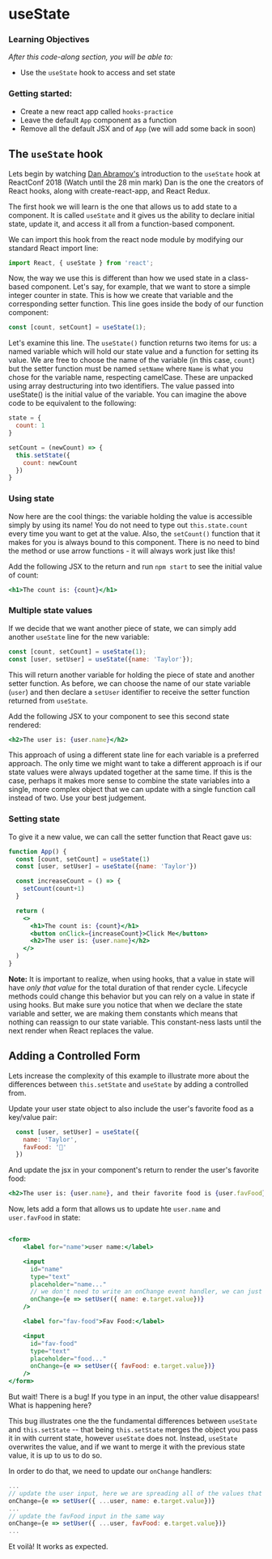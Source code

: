 # useState

### Learning Objectives

_After this code-along section, you will be able to:_

* Use the `useState` hook to access and set state

### Getting started:

* Create a new react app called `hooks-practice`
* Leave the default `App` component as a function
* Remove all the default JSX and of `App` \(we will add some back in soon\)

## The `useState` hook

Lets begin by watching [Dan Abramov's](https://youtu.be/dpw9EHDh2bM?t=1062) introduction to the `useState` hook at ReactConf 2018 (Watch until the 28 min mark) Dan is the one the creators of React hooks, along with create-react-app, and React Redux.

The first hook we will learn is the one that allows us to add state to a component. It is called `useState` and it gives us the ability to declare initial state, update it, and access it all from a function-based component.

We can import this hook from the react node module by modifying our standard React import line:

```javascript
import React, { useState } from 'react';
```

Now, the way we use this is different than how we used state in a class-based component. Let's say, for example, that we want to store a simple integer counter in state. This is how we create that variable and the corresponding setter function. This line goes inside the body of our function component:

```javascript
const [count, setCount] = useState(1);
```

Let's examine this line. The `useState()` function returns two items for us: a named variable which will hold our state value and a function for setting its value. We are free to choose the name of the variable \(in this case, `count`\) but the setter function must be named `setName` where `Name` is what you chose for the variable name, respecting camelCase. These are unpacked using array destructuring into two identifiers. The value passed into useState\(\) is the initial value of the variable. You can imagine the above code to be equivalent to the following:

```javascript
state = {
  count: 1
}

setCount = (newCount) => {
  this.setState({
    count: newCount
  })
}
```

### Using state

Now here are the cool things: the variable holding the value is accessible simply by using its name! You do not need to type out `this.state.count` every time you want to get at the value. Also, the `setCount()` function that it makes for you is always bound to this component. There is no need to bind the method or use arrow functions - it will always work just like this!

Add the following JSX to the return and run `npm start` to see the initial value of count:

```jsx
<h1>The count is: {count}</h1>
```

### Multiple state values

If we decide that we want another piece of state, we can simply add another `useState` line for the new variable:

```jsx
const [count, setCount] = useState(1);
const [user, setUser] = useState({name: 'Taylor'});
```

This will return another variable for holding the piece of state and another setter function. As before, we can choose the name of our state variable \(`user`\) and then declare a `setUser` identifier to receive the setter function returned from `useState`.

Add the following JSX to your component to see this second state rendered:

```jsx
<h2>The user is: {user.name}</h2>
```

This approach of using a different state line for each variable is a preferred approach. The only time we might want to take a different approach is if our state values were always updated together at the same time. If this is the case, perhaps it makes more sense to combine the state variables into a single, more complex object that we can update with a single function call instead of two. Use your best judgement.

### Setting state

To give it a new value, we can call the setter function that React gave us:

```jsx
function App() {
  const [count, setCount] = useState(1)
  const [user, setUser] = useState({name: 'Taylor'})

  const increaseCount = () => {
    setCount(count+1)
  }

  return (
    <>
      <h1>The count is: {count}</h1>
      <button onClick={increaseCount}>Click Me</button>
      <h2>The user is: {user.name}</h2>
    </>
  )
}
```

**Note:** It is important to realize, when using hooks, that a value in state will have _only that value_ for the total duration of that render cycle. Lifecycle methods could change this behavior but you can rely on a value in state if using hooks. But make sure you notice that when we declare the state variable and setter, we are making them constants which means that nothing can reassign to our state variable. This constant-ness lasts until the next render when React replaces the value.

## Adding a Controlled Form

Lets increase the complexity of this example to illustrate more about the differences between `this.setState` and `useState` by adding a controlled from.

Update your user state object to also include the user's favorite food as a key/value pair:

```jsx
  const [user, setUser] = useState({ 
    name: 'Taylor',
    favFood: '🍕'
  })
```

And update the jsx in your component's return to render the user's favorite food:

```jsx
<h2>The user is: {user.name}, and their favorite food is {user.favFood}</h2>
```

Now, lets add a form that allows us to update hte `user.name` and `user.favFood` in state:

```jsx

<form>
	<label for="name">user name:</label>

	<input
	  id="name" 
	  type="text"
	  placeholder="name..."
	  // we don't need to write an onChange event handler, we can just define an arrow function inline to handle the user's input
	  onChange={e => setUser({ name: e.target.value})}
	/>

	<label for="fav-food">Fav Food:</label>

	<input
	  id="fav-food" 
	  type="text"
	  placeholder="food..."
	  onChange={e => setUser({ favFood: e.target.value})}
	/>
</form>
```

But wait! There is a bug! If you type in an input, the other value disappears! What is happening here?

This bug illustrates one the the fundamental differences between `useState` and `this.setState` -- that being `this.setState` merges the object you pass it in with current state, however `useState` does not. Instead, `useState` overwrites the value, and if we want to merge it with the previous state value, it is up to us to do so.

In order to do that, we need to update our `onChange` handlers:

```jsx
...
// update the user input, here we are spreading all of the values that live in our user state, before updating the value that corresponds to this input
onChange={e => setUser({ ...user, name: e.target.value})}
...
// update the favFood input in the same way
onChange={e => setUser({ ...user, favFood: e.target.value})}
...
```

Et voilà! It works as expected.

